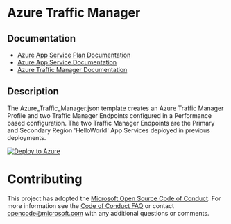 # Azure Traffic Manager

## Documentation

- [Azure App Service Plan Documentation](https://docs.microsoft.com/en-us/azure/app-service/overview-hosting-plans "Azure App Service Plan Documentation")
- [Azure App Service Documentation](https://docs.microsoft.com/en-us/azure/app-service/ "Azure App Service  Documentation")
- [Azure Traffic Manager Documentation](https://docs.microsoft.com/en-us/azure/traffic-manager/ "Azure Traffic Manager Documentation")

## Description

The Azure_Traffic_Manager.json template creates an Azure Traffic Manager Profile and two Traffic Manager Endpoints configured in a Performance based configuration.  The two Traffic Manager Endpoints are the Primary and Secondary Region 'HelloWorld' App Services deployed in previous deployments.

[![Deploy to Azure](https://aka.ms/deploytoazurebutton)](https://portal.azure.com/#create/Microsoft.Template/uri/https%3A%2F%2Fraw.githubusercontent.com%2FMitaric%2FAzureTrafficManager%2Fmaster%2Fazuredeploy.json)

# Contributing

This project has adopted the [Microsoft Open Source Code of Conduct](https://opensource.microsoft.com/codeofconduct/). For more information see the [Code of Conduct FAQ](https://opensource.microsoft.com/codeofconduct/faq/) or contact [opencode@microsoft.com](mailto:opencode@microsoft.com) with any additional questions or comments.
